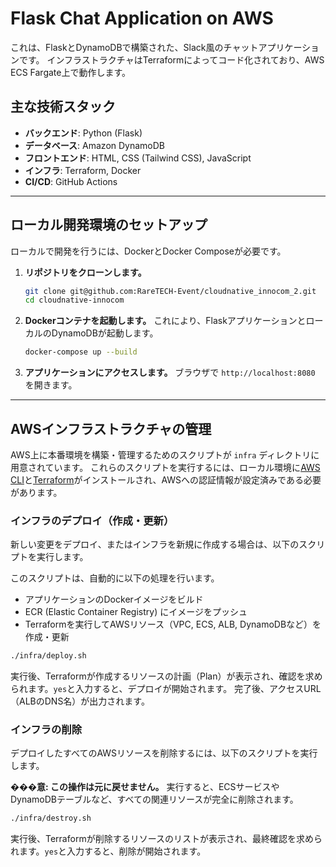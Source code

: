 # Flask Chat Application on AWS

これは、FlaskとDynamoDBで構築された、Slack風のチャットアプリケーションです。
インフラストラクチャはTerraformによってコード化されており、AWS ECS Fargate上で動作します。

## 主な技術スタック

- **バックエンド**: Python (Flask)
- **データベース**: Amazon DynamoDB
- **フロントエンド**: HTML, CSS (Tailwind CSS), JavaScript
- **インフラ**: Terraform, Docker
- **CI/CD**: GitHub Actions

---

## ローカル開発環境のセットアップ

ローカルで開発を行うには、DockerとDocker Composeが必要です。

1.  **リポジトリをクローンします。**
    ```bash
    git clone git@github.com:RareTECH-Event/cloudnative_innocom_2.git
    cd cloudnative-innocom
    ```

2.  **Dockerコンテナを起動します。**
    これにより、FlaskアプリケーションとローカルのDynamoDBが起動します。
    ```bash
    docker-compose up --build
    ```

3.  **アプリケーションにアクセスします。**
    ブラウザで `http://localhost:8080` を開きます。

---

## AWSインフラストラクチャの管理

AWS上に本番環境を構築・管理するためのスクリプトが `infra` ディレクトリに用意されています。
これらのスクリプトを実行するには、ローカル環境に[AWS CLI](https://aws.amazon.com/jp/cli/)と[Terraform](https://www.terraform.io/downloads.html)がインストールされ、AWSへの認証情報が設定済みである必要があります。

### インフラのデプロイ（作成・更新）

新しい変更をデプロイ、またはインフラを新規に作成する場合は、以下のスクリプトを実行します。

このスクリプトは、自動的に以下の処理を行います。
- アプリケーションのDockerイメージをビルド
- ECR (Elastic Container Registry) にイメージをプッシュ
- Terraformを実行してAWSリソース（VPC, ECS, ALB, DynamoDBなど）を作成・更新

```bash
./infra/deploy.sh
```

実行後、Terraformが作成するリソースの計画（Plan）が表示され、確認を求められます。`yes`と入力すると、デプロイが開始されます。
完了後、アクセスURL（ALBのDNS名）が出力されます。

### インフラの削除

デプロイしたすべてのAWSリソースを削除するには、以下のスクリプトを実行します。

**���意: この操作は元に戻せません。** 実行すると、ECSサービスやDynamoDBテーブルなど、すべての関連リソースが完全に削除されます。

```bash
./infra/destroy.sh
```

実行後、Terraformが削除するリソースのリストが表示され、最終確認を求められます。`yes`と入力すると、削除が開始されます。
